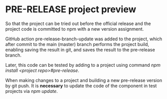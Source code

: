 # PRE-RELEASE project preview

So that the project can be tried out before the official release and the project code is committed to npm with
a new version assignment.

GitHub action pre-release-branch-update was added to the project, which after commit to the main (master)
branch performs the project build, enabling saving the result in git, and saves the result to the pre-release branch.

Later, this code can be tested by adding to a project using command *npm install \<project repo\>#pre-release*.

When making changes to a project and building a new pre-release version by git push. It is **necessary**
to update the code of the component in test projects via *npm update*.
